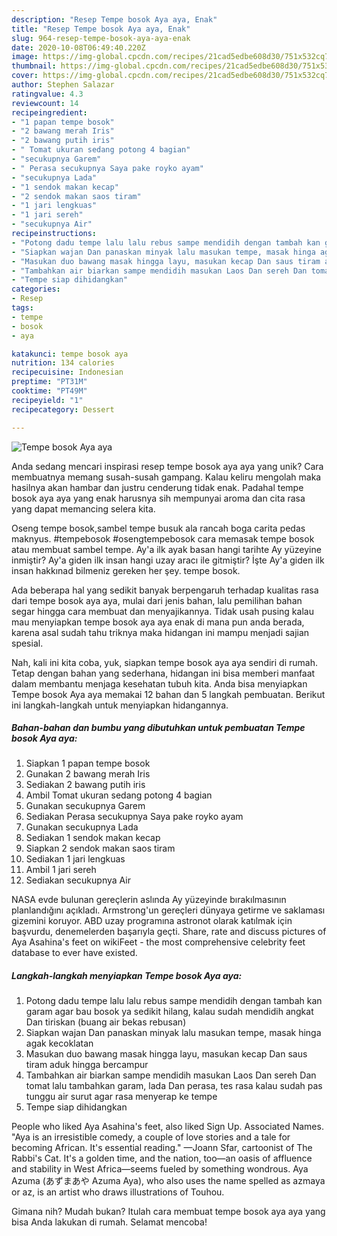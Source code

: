 ```yaml
---
description: "Resep Tempe bosok Aya aya, Enak"
title: "Resep Tempe bosok Aya aya, Enak"
slug: 964-resep-tempe-bosok-aya-aya-enak
date: 2020-10-08T06:49:40.220Z
image: https://img-global.cpcdn.com/recipes/21cad5edbe608d30/751x532cq70/tempe-bosok-aya-aya-foto-resep-utama.jpg
thumbnail: https://img-global.cpcdn.com/recipes/21cad5edbe608d30/751x532cq70/tempe-bosok-aya-aya-foto-resep-utama.jpg
cover: https://img-global.cpcdn.com/recipes/21cad5edbe608d30/751x532cq70/tempe-bosok-aya-aya-foto-resep-utama.jpg
author: Stephen Salazar
ratingvalue: 4.3
reviewcount: 14
recipeingredient:
- "1 papan tempe bosok"
- "2 bawang merah Iris"
- "2 bawang putih iris"
- " Tomat ukuran sedang potong 4 bagian"
- "secukupnya Garem"
- " Perasa secukupnya Saya pake royko ayam"
- "secukupnya Lada"
- "1 sendok makan kecap"
- "2 sendok makan saos tiram"
- "1 jari lengkuas"
- "1 jari sereh"
- "secukupnya Air"
recipeinstructions:
- "Potong dadu tempe lalu lalu rebus sampe mendidih dengan tambah kan garam agar bau bosok ya sedikit hilang, kalau sudah mendidih angkat Dan tiriskan (buang air bekas rebusan)"
- "Siapkan wajan Dan panaskan minyak lalu masukan tempe, masak hinga agak kecoklatan"
- "Masukan duo bawang masak hingga layu, masukan kecap Dan saus tiram aduk hingga bercampur"
- "Tambahkan air biarkan sampe mendidih masukan Laos Dan sereh Dan tomat lalu tambahkan garam, lada Dan perasa, tes rasa kalau sudah pas tunggu air surut agar rasa menyerap ke tempe"
- "Tempe siap dihidangkan"
categories:
- Resep
tags:
- tempe
- bosok
- aya

katakunci: tempe bosok aya 
nutrition: 134 calories
recipecuisine: Indonesian
preptime: "PT31M"
cooktime: "PT49M"
recipeyield: "1"
recipecategory: Dessert

---
```



![Tempe bosok Aya aya](https://img-global.cpcdn.com/recipes/21cad5edbe608d30/751x532cq70/tempe-bosok-aya-aya-foto-resep-utama.jpg)

Anda sedang mencari inspirasi resep tempe bosok aya aya yang unik? Cara membuatnya memang susah-susah gampang. Kalau keliru mengolah maka hasilnya akan hambar dan justru cenderung tidak enak. Padahal tempe bosok aya aya yang enak harusnya sih mempunyai aroma dan cita rasa yang dapat memancing selera kita.

Oseng tempe bosok,sambel tempe busuk ala rancah boga carita pedas maknyus. #tempebosok #osengtempebosok cara memasak tempe bosok atau membuat sambel tempe. Ay&#39;a ilk ayak basan hangi tarihte Ay yüzeyine inmiştir? Ay&#39;a giden ilk insan hangi uzay aracı ile gitmiştir? İşte Ay&#39;a giden ilk insan hakkınad bilmeniz gereken her şey. tempe bosok.

Ada beberapa hal yang sedikit banyak berpengaruh terhadap kualitas rasa dari tempe bosok aya aya, mulai dari jenis bahan, lalu pemilihan bahan segar hingga cara membuat dan menyajikannya. Tidak usah pusing kalau mau menyiapkan tempe bosok aya aya enak di mana pun anda berada, karena asal sudah tahu triknya maka hidangan ini mampu menjadi sajian spesial.


Nah, kali ini kita coba, yuk, siapkan tempe bosok aya aya sendiri di rumah. Tetap dengan bahan yang sederhana, hidangan ini bisa memberi manfaat dalam membantu menjaga kesehatan tubuh kita. Anda bisa menyiapkan Tempe bosok Aya aya memakai 12 bahan dan 5 langkah pembuatan. Berikut ini langkah-langkah untuk menyiapkan hidangannya.

<!--inarticleads1-->

##### Bahan-bahan dan bumbu yang dibutuhkan untuk pembuatan Tempe bosok Aya aya:

1. Siapkan 1 papan tempe bosok
1. Gunakan 2 bawang merah Iris
1. Sediakan 2 bawang putih iris
1. Ambil  Tomat ukuran sedang potong 4 bagian
1. Gunakan secukupnya Garem
1. Sediakan  Perasa secukupnya Saya pake royko ayam
1. Gunakan secukupnya Lada
1. Sediakan 1 sendok makan kecap
1. Siapkan 2 sendok makan saos tiram
1. Sediakan 1 jari lengkuas
1. Ambil 1 jari sereh
1. Sediakan secukupnya Air


NASA evde bulunan gereçlerin aslında Ay yüzeyinde bırakılmasının planlandığını açıkladı. Armstrong&#39;un gereçleri dünyaya getirme ve saklaması gizemini koruyor. ABD uzay programına astronot olarak katılmak için başvurdu, denemelerden başarıyla geçti. Share, rate and discuss pictures of Aya Asahina&#39;s feet on wikiFeet - the most comprehensive celebrity feet database to ever have existed. 

<!--inarticleads2-->

##### Langkah-langkah menyiapkan Tempe bosok Aya aya:

1. Potong dadu tempe lalu lalu rebus sampe mendidih dengan tambah kan garam agar bau bosok ya sedikit hilang, kalau sudah mendidih angkat Dan tiriskan (buang air bekas rebusan)
1. Siapkan wajan Dan panaskan minyak lalu masukan tempe, masak hinga agak kecoklatan
1. Masukan duo bawang masak hingga layu, masukan kecap Dan saus tiram aduk hingga bercampur
1. Tambahkan air biarkan sampe mendidih masukan Laos Dan sereh Dan tomat lalu tambahkan garam, lada Dan perasa, tes rasa kalau sudah pas tunggu air surut agar rasa menyerap ke tempe
1. Tempe siap dihidangkan


People who liked Aya Asahina&#39;s feet, also liked Sign Up. Associated Names. &#34;Aya is an irresistible comedy, a couple of love stories and a tale for becoming African. It&#39;s essential reading.&#34; —Joann Sfar, cartoonist of The Rabbi&#39;s Cat. It&#39;s a golden time, and the nation, too—an oasis of affluence and stability in West Africa—seems fueled by something wondrous. Aya Azuma (あずまあや Azuma Aya), who also uses the name spelled as azmaya or az, is an artist who draws illustrations of Touhou. 

Gimana nih? Mudah bukan? Itulah cara membuat tempe bosok aya aya yang bisa Anda lakukan di rumah. Selamat mencoba!
